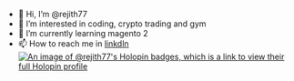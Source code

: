 - 👋 Hi, I’m @rejith77
- 👀 I’m interested in coding, crypto trading and gym
- 🌱 I’m currently learning magento 2
- 📫 How to reach me in [linkdln](https://www.linkedin.com/in/rejithretnan/) 
[![An image of @rejith77's Holopin badges, which is a link to view their full Holopin profile](https://holopin.me/rejith77)](https://holopin.io/@rejith77)
<!---
rejith77/rejith77 is a ✨ special ✨ repository because its `README.md` (this file) appears on your GitHub profile.
You can click the Preview link to take a look at your changes.
--->
